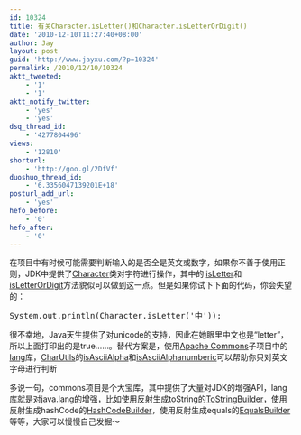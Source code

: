 ```yaml
---
id: 10324
title: 有关Character.isLetter()和Character.isLetterOrDigit()
date: '2010-12-10T11:27:40+08:00'
author: Jay
layout: post
guid: 'http://www.jayxu.com/?p=10324'
permalink: /2010/12/10/10324
aktt_tweeted:
    - '1'
    - '1'
aktt_notify_twitter:
    - 'yes'
    - 'yes'
dsq_thread_id:
    - '4277804496'
views:
    - '12810'
shorturl:
    - 'http://goo.gl/2DfVf'
duoshuo_thread_id:
    - '6.3356047139201E+18'
posturl_add_url:
    - 'yes'
hefo_before:
    - '0'
hefo_after:
    - '0'
---
```


<!-- wp:paragraph -->
<p>在项目中有时候可能需要判断输入的是否全是英文或数字，如果你不善于使用正则，JDK中提供了<a href="http://download.oracle.com/javase/6/docs/api/java/lang/Character.html" target="_blank" rel="noopener noreferrer">Character</a>类对字符进行操作，其中的 <a href="http://download.oracle.com/javase/6/docs/api/java/lang/Character.html#isLetter(char)" target="_blank" rel="noopener noreferrer">isLetter</a>和<a href="http://download.oracle.com/javase/6/docs/api/java/lang/Character.html#isLetterOrDigit(char)" target="_blank" rel="noopener noreferrer">isLetterOrDigit</a>方法貌似可以做到这一点。但是如果你试下下面的代码，你会失望的：</p>
<!-- /wp:paragraph -->

<!-- wp:enlighter/codeblock -->
<pre class="EnlighterJSRAW" data-enlighter-language="generic" data-enlighter-theme="" data-enlighter-highlight="" data-enlighter-linenumbers="" data-enlighter-lineoffset="" data-enlighter-title="" data-enlighter-group="">System.out.println(Character.isLetter('中'));</pre>
<!-- /wp:enlighter/codeblock -->

<!-- wp:paragraph -->
<p>很不幸地，Java天生提供了对unicode的支持，因此在她眼里中文也是“letter”，所以上面打印出的是true……。替代方案是，使用<a href="http://commons.apache.org/" target="_blank" rel="noopener noreferrer">Apache Commons</a>子项目中的<a href="http://commons.apache.org/lang/" target="_blank" rel="noopener noreferrer">lang</a>库，<a href="http://commons.apache.org/proper/commons-lang/javadocs/api-release/org/apache/commons/lang3/CharUtils.html" target="_blank" rel="noopener noreferrer">CharUtils</a>的<a href="http://commons.apache.org/proper/commons-lang/javadocs/api-release/org/apache/commons/lang3/CharUtils.html#isAsciiAlpha(char)" target="_blank" rel="noopener noreferrer">isAsciiAlpha</a>和<a href="http://commons.apache.org/proper/commons-lang/javadocs/api-release/org/apache/commons/lang3/CharUtils.html#isAsciiAlphanumeric(char)" target="_blank" rel="noopener noreferrer">isAsciiAlphanumberic</a>可以帮助你只对英文字母进行判断</p>
<!-- /wp:paragraph -->

<!-- wp:paragraph -->
<p>多说一句，commons项目是个大宝库，其中提供了大量对JDK的增强API，lang库就是对java.lang的增强，比如使用反射生成toString的<a href="http://commons.apache.org/proper/commons-lang/javadocs/api-release/org/apache/commons/lang3/builder/ToStringBuilder.html" target="_blank" rel="noopener noreferrer">ToStringBuilder</a>，使用反射生成hashCode的<a href="http://commons.apache.org/proper/commons-lang/javadocs/api-release/org/apache/commons/lang3/builder/HashCodeBuilder.html" target="_blank" rel="noopener noreferrer">HashCodeBuilder</a>，使用反射生成equals的<a href="http://commons.apache.org/proper/commons-lang/javadocs/api-release/org/apache/commons/lang3/builder/EqualsBuilder.html" target="_blank" rel="noopener noreferrer">EqualsBuilder</a>等等，大家可以慢慢自己发掘～</p>
<!-- /wp:paragraph -->